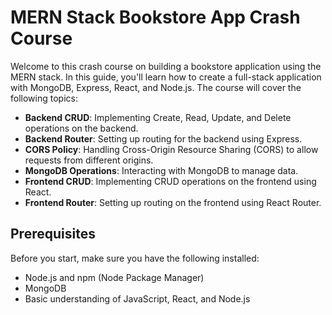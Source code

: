 # MERN Stack Bookstore App Crash Course

Welcome to this crash course on building a bookstore application using the MERN stack. In this guide, you'll learn how to create a full-stack application with MongoDB, Express, React, and Node.js. The course will cover the following topics:

- **Backend CRUD**: Implementing Create, Read, Update, and Delete operations on the backend.
- **Backend Router**: Setting up routing for the backend using Express.
- **CORS Policy**: Handling Cross-Origin Resource Sharing (CORS) to allow requests from different origins.
- **MongoDB Operations**: Interacting with MongoDB to manage data.
- **Frontend CRUD**: Implementing CRUD operations on the frontend using React.
- **Frontend Router**: Setting up routing on the frontend using React Router.

## Prerequisites

Before you start, make sure you have the following installed:

- Node.js and npm (Node Package Manager)
- MongoDB
- Basic understanding of JavaScript, React, and Node.js
